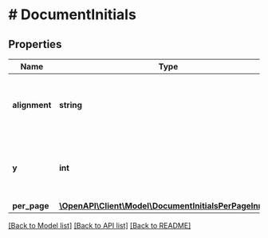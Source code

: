 # # DocumentInitials

## Properties

Name | Type | Description | Notes
------------ | ------------- | ------------- | -------------
**alignment** | **string** | Alignment of the initials on the document’s pages. |
**y** | **int** | Y-axis position of the initials on the first page of the document. |
**per_page** | [**\OpenAPI\Client\Model\DocumentInitialsPerPageInner[]**](DocumentInitialsPerPageInner.md) |  |

[[Back to Model list]](../../README.md#models) [[Back to API list]](../../README.md#endpoints) [[Back to README]](../../README.md)
